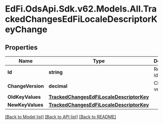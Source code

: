 # EdFi.OdsApi.Sdk.v62.Models.All.TrackedChangesEdFiLocaleDescriptorKeyChange

## Properties

Name | Type | Description | Notes
------------ | ------------- | ------------- | -------------
**Id** | **string** | Resource identifier | [optional] 
**ChangeVersion** | **decimal** | Change version | [optional] 
**OldKeyValues** | [**TrackedChangesEdFiLocaleDescriptorKey**](TrackedChangesEdFiLocaleDescriptorKey.md) |  | [optional] 
**NewKeyValues** | [**TrackedChangesEdFiLocaleDescriptorKey**](TrackedChangesEdFiLocaleDescriptorKey.md) |  | [optional] 

[[Back to Model list]](../../README.md#documentation-for-models) [[Back to API list]](../../README.md#documentation-for-api-endpoints) [[Back to README]](../../README.md)

